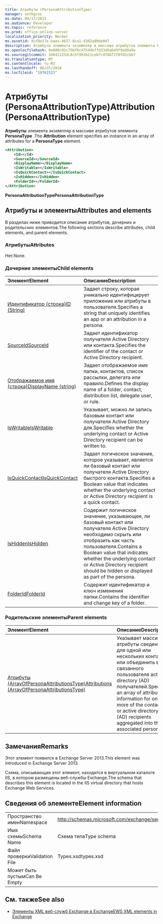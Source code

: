 ```yaml
---
title: Атрибуты (PersonaAttributionType)
manager: sethgros
ms.date: 09/17/2015
ms.audience: Developer
ms.topic: reference
ms.prod: office-online-server
localization_priority: Normal
ms.assetid: dc59e17e-baea-4617-8ca1-4382a89de0d7
description: Атрибуты элемента экземпляр в массиве атрибутов элемента PersonaType.
ms.openlocfilehash: 0e800c92c75bf0c475d4bffd33d6ab49f9ad9a9a
ms.sourcegitcommit: 34041125dc8c5f993b21cebfc4f8b72f0fd2cb6f
ms.translationtype: MT
ms.contentlocale: ru-RU
ms.lasthandoff: 06/25/2018
ms.locfileid: "19761523"
---
```

# <a name="attribution-personaattributiontype"></a><span data-ttu-id="ffa74-103">Атрибуты (PersonaAttributionType)</span><span class="sxs-lookup"><span data-stu-id="ffa74-103">Attribution (PersonaAttributionType)</span></span>

<span data-ttu-id="ffa74-104">**Атрибуты** элемента экземпляр в массиве атрибутов элемента **PersonaType** .</span><span class="sxs-lookup"><span data-stu-id="ffa74-104">The **Attribution** element specifies an instance in an array of attributes for a **PersonaType** element.</span></span> 
  
```XML
<Attribution>
    <Id></Id>
    <SourceId></SourceId>
    <DisplayName></DisplayName>
    <IsWritable></IsWritable>
    <IsQuickContact></IsQuickContact>
    <IsHidden></IsHidden>
    <FolderId></FolderId>
</Attribution>
```

 <span data-ttu-id="ffa74-105">**PersonaAttributionType**</span><span class="sxs-lookup"><span data-stu-id="ffa74-105">**PersonaAttributionType**</span></span>
## <a name="attributes-and-elements"></a><span data-ttu-id="ffa74-106">Атрибуты и элементы</span><span class="sxs-lookup"><span data-stu-id="ffa74-106">Attributes and elements</span></span>

<span data-ttu-id="ffa74-107">В разделах ниже приводится описание атрибутов, дочерних и родительских элементов.</span><span class="sxs-lookup"><span data-stu-id="ffa74-107">The following sections describe attributes, child elements, and parent elements.</span></span>
  
### <a name="attributes"></a><span data-ttu-id="ffa74-108">Атрибуты</span><span class="sxs-lookup"><span data-stu-id="ffa74-108">Attributes</span></span>

<span data-ttu-id="ffa74-109">Нет.</span><span class="sxs-lookup"><span data-stu-id="ffa74-109">None.</span></span>
  
### <a name="child-elements"></a><span data-ttu-id="ffa74-110">Дочерние элементы</span><span class="sxs-lookup"><span data-stu-id="ffa74-110">Child elements</span></span>

|<span data-ttu-id="ffa74-111">**Элемент**</span><span class="sxs-lookup"><span data-stu-id="ffa74-111">**Element**</span></span>|<span data-ttu-id="ffa74-112">**Описание**</span><span class="sxs-lookup"><span data-stu-id="ffa74-112">**Description**</span></span>|
|:-----|:-----|
|[<span data-ttu-id="ffa74-113">Идентификатор (строка)</span><span class="sxs-lookup"><span data-stu-id="ffa74-113">ID (String)</span></span>](id-string.md) <br/> |<span data-ttu-id="ffa74-114">Задает строку, которая уникально идентифицирует приложение или атрибуты в пользователя.</span><span class="sxs-lookup"><span data-stu-id="ffa74-114">Specifies a string that uniquely identifies an app or an attribution in a persona.</span></span>  <br/> |
|[<span data-ttu-id="ffa74-115">SourceId</span><span class="sxs-lookup"><span data-stu-id="ffa74-115">SourceId</span></span>](sourceid.md) <br/> |<span data-ttu-id="ffa74-116">Задает идентификатор получателя Active Directory или контакта.</span><span class="sxs-lookup"><span data-stu-id="ffa74-116">Specifies the identifier of the contact or Active Directory recipient.</span></span>  <br/> |
|[<span data-ttu-id="ffa74-117">Отображаемое имя (строка)</span><span class="sxs-lookup"><span data-stu-id="ffa74-117">DisplayName (string)</span></span>](displayname-string.md) <br/> |<span data-ttu-id="ffa74-118">Задает отображаемое имя папки, контактов, список рассылки, делегата или правило.</span><span class="sxs-lookup"><span data-stu-id="ffa74-118">Defines the display name of a folder, contact, distribution list, delegate user, or rule.</span></span>  <br/> |
|[<span data-ttu-id="ffa74-119">IsWritable</span><span class="sxs-lookup"><span data-stu-id="ffa74-119">IsWritable</span></span>](iswritable.md) <br/> |<span data-ttu-id="ffa74-120">Указывает, можно ли запись базовым контакт или получателя Active Directory для.</span><span class="sxs-lookup"><span data-stu-id="ffa74-120">Specifies whether the underlying contact or Active Directory recipient can be written to.</span></span>  <br/> |
|[<span data-ttu-id="ffa74-121">IsQuickContact</span><span class="sxs-lookup"><span data-stu-id="ffa74-121">IsQuickContact</span></span>](isquickcontact.md) <br/> |<span data-ttu-id="ffa74-122">Задает логическое значение, которое указывает, является ли базовый контакт или получателя Active Directory быстрого контакта.</span><span class="sxs-lookup"><span data-stu-id="ffa74-122">Specifies a Boolean value that indicates whether the underlying contact or Active Directory recipient is a quick contact.</span></span>  <br/> |
|[<span data-ttu-id="ffa74-123">IsHidden</span><span class="sxs-lookup"><span data-stu-id="ffa74-123">IsHidden</span></span>](ishidden.md) <br/> |<span data-ttu-id="ffa74-124">Содержит логическое значение, указывающее, ли базовый контакт или получателя Active Directory необходимо скрыть или отобразить как часть пользователя.</span><span class="sxs-lookup"><span data-stu-id="ffa74-124">Contains a Boolean value that indicates whether the underlying contact or Active Directory recipient should be hidden or displayed as part of the persona.</span></span>  <br/> |
|[<span data-ttu-id="ffa74-125">FolderId</span><span class="sxs-lookup"><span data-stu-id="ffa74-125">FolderId</span></span>](folderid.md) <br/> |<span data-ttu-id="ffa74-126">Содержит идентификатор и ключ изменения папки.</span><span class="sxs-lookup"><span data-stu-id="ffa74-126">Contains the identifier and change key of a folder.</span></span>  <br/> |
   
### <a name="parent-elements"></a><span data-ttu-id="ffa74-127">Родительские элементы</span><span class="sxs-lookup"><span data-stu-id="ffa74-127">Parent elements</span></span>

|<span data-ttu-id="ffa74-128">**Элемент**</span><span class="sxs-lookup"><span data-stu-id="ffa74-128">**Element**</span></span>|<span data-ttu-id="ffa74-129">**Описание**</span><span class="sxs-lookup"><span data-stu-id="ffa74-129">**Description**</span></span>|
|:-----|:-----|
|[<span data-ttu-id="ffa74-130">Атрибуты (ArrayOfPersonaAttributionsType)</span><span class="sxs-lookup"><span data-stu-id="ffa74-130">Attributions (ArrayOfPersonaAttributionsType)</span></span>](attributions-arrayofpersonaattributionstype.md) <br/> |<span data-ttu-id="ffa74-131">Указывает массив атрибуты сведения для одной или нескольких контактов или объединить в связанного пользователя active directory (AD) получателей.</span><span class="sxs-lookup"><span data-stu-id="ffa74-131">Specifies an array of attribution information for one or more of the contacts or active directory (AD) recipients aggregated into the associated persona.</span></span>  <br/> |
   
## <a name="remarks"></a><span data-ttu-id="ffa74-132">Замечания</span><span class="sxs-lookup"><span data-stu-id="ffa74-132">Remarks</span></span>

<span data-ttu-id="ffa74-133">Этот элемент появился в Exchange Server 2013.</span><span class="sxs-lookup"><span data-stu-id="ffa74-133">This element was introduced in Exchange Server 2013.</span></span>
  
<span data-ttu-id="ffa74-134">Схема, описывающая этот элемент, находится в виртуальном каталоге IIS, в котором размещены веб-службы Exchange.</span><span class="sxs-lookup"><span data-stu-id="ffa74-134">The schema that describes this element is located in the IIS virtual directory that hosts Exchange Web Services.</span></span>
  
## <a name="element-information"></a><span data-ttu-id="ffa74-135">Сведения об элементе</span><span class="sxs-lookup"><span data-stu-id="ffa74-135">Element information</span></span>

|||
|:-----|:-----|
|<span data-ttu-id="ffa74-136">Пространство имен</span><span class="sxs-lookup"><span data-stu-id="ffa74-136">Namespace</span></span>  <br/> |http://schemas.microsoft.com/exchange/services/2006/types  <br/> |
|<span data-ttu-id="ffa74-137">Имя схемы</span><span class="sxs-lookup"><span data-stu-id="ffa74-137">Schema Name</span></span>  <br/> |<span data-ttu-id="ffa74-138">Схема типа</span><span class="sxs-lookup"><span data-stu-id="ffa74-138">Type schema</span></span>  <br/> |
|<span data-ttu-id="ffa74-139">Файл проверки</span><span class="sxs-lookup"><span data-stu-id="ffa74-139">Validation File</span></span>  <br/> |<span data-ttu-id="ffa74-140">Types.xsd</span><span class="sxs-lookup"><span data-stu-id="ffa74-140">types.xsd</span></span>  <br/> |
|<span data-ttu-id="ffa74-141">Может быть пустым</span><span class="sxs-lookup"><span data-stu-id="ffa74-141">Can Be Empty</span></span>  <br/> ||
   
## <a name="see-also"></a><span data-ttu-id="ffa74-142">См. также</span><span class="sxs-lookup"><span data-stu-id="ffa74-142">See also</span></span>

- [<span data-ttu-id="ffa74-143">Элементы XML веб-служб Exchange в Exchange</span><span class="sxs-lookup"><span data-stu-id="ffa74-143">EWS XML elements in Exchange</span></span>](ews-xml-elements-in-exchange.md)

